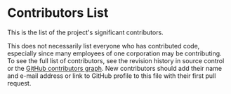 # Contributors List

This is the list of the project's significant contributors.

This does not necessarily list everyone who has contributed code, especially
since many employees of one corporation may be contributing. To see the full
list of contributors, see the revision history in source control or the [GitHub
contributors
graph](https://github.com/Ed-Fi-Exchange-OSS/Pupils-Personnel-Teams-Dashboard/graphs/contributors).
New contributors should add their name and e-mail address or link to GitHub
profile to this file with their first pull request.
